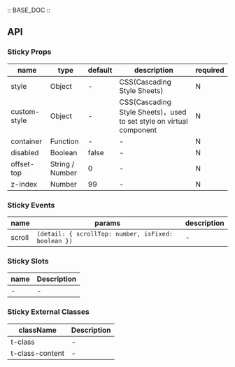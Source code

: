 :: BASE_DOC ::

## API

### Sticky Props

name | type | default | description | required
-- | -- | -- | -- | --
style | Object | - | CSS(Cascading Style Sheets) | N
custom-style | Object | - | CSS(Cascading Style Sheets)，used to set style on virtual component | N
container | Function | - | \- | N
disabled | Boolean | false | \- | N
offset-top | String / Number | 0 | \- | N
z-index | Number | 99 | \- | N

### Sticky Events

name | params | description
-- | -- | --
scroll | `(detail: { scrollTop: number, isFixed: boolean })` | \-

### Sticky Slots

name | Description
-- | --
\- | \-

### Sticky External Classes

className | Description
-- | --
t-class | \-
t-class-content | \-
